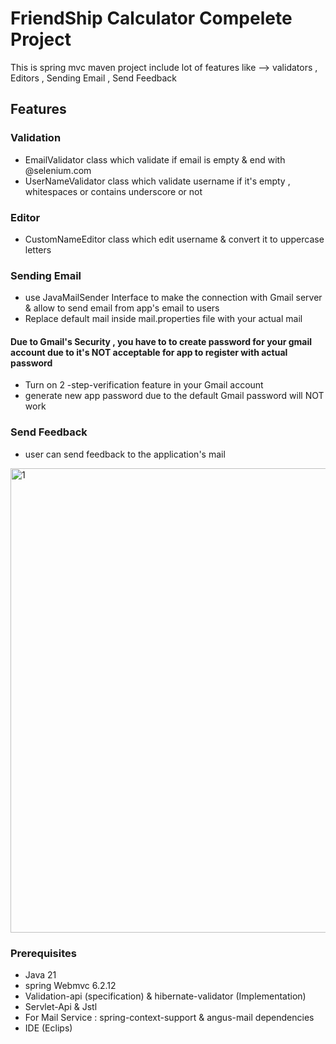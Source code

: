 # FriendShip Calculator Compelete Project
This is spring mvc maven project include lot of features like --> validators , Editors , Sending Email , Send Feedback
## Features
### Validation
- EmailValidator class which validate if email is empty & end with @selenium.com
- UserNameValidator class which validate username if it's empty , whitespaces or contains underscore or not
### Editor
- CustomNameEditor class which edit username & convert it to uppercase letters
### Sending Email
- use JavaMailSender Interface to make the connection with Gmail server & allow to send email from app's email to users
- Replace default mail inside mail.properties file with your actual mail
#### Due to Gmail's Security , you have to  to create password for your gmail account due to it's NOT acceptable for app to register with actual password
- Turn on 2 -step-verification feature in your Gmail account
- generate new app password due to the default Gmail password will NOT work

### Send Feedback
- user can send feedback to the application's mail
 <img width="947" height="743" alt="1" src="https://github.com/user-attachments/assets/e22efd79-2cb2-4b21-a24e-ad6286ef904d" />
 
### Prerequisites
- Java 21
- spring Webmvc 6.2.12
- Validation-api (specification) & hibernate-validator (Implementation)
- Servlet-Api & Jstl
- For Mail Service : spring-context-support & angus-mail dependencies
- IDE (Eclips)
